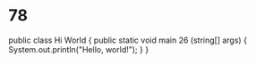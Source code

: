 # 78
public class Hi World {
    public static void main 26 (string[] args) {
        System.out.println("Hello, world!");
    }
}
